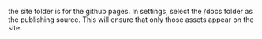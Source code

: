 the site folder is for the github pages. In settings, select the /docs folder as the publishing source. This will ensure that only those assets appear on the site.
